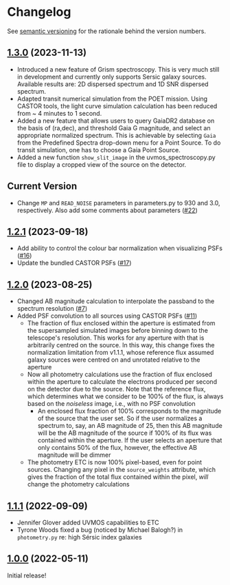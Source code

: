 # Changelog

See [semantic versioning](https://semver.org/spec/v2.0.0.html) for the rationale behind
the version numbers.

## [1.3.0](https://github.com/CASTOR-telescope/ETC/tree/v1.3.0) (2023-11-13)
- Introduced a new feature of Grism spectroscopy. This is very much still in development and currently only supports Sersic galaxy sources. Available results are: 2D dispersed spectrum and 1D SNR dispersed spectrum.
- Adapted transit numerical simulation from the POET mission. Using CASTOR tools, the light curve simulation calculation has been reduced from ~ 4 minutes to 1 second.
- Added a new feature that allows users to query GaiaDR2 database on the basis of (ra,dec), and threshold Gaia G magnitude, and select an appropriate normalized spectrum. This is achievable by selecting `Gaia` from the Predefined Spectra drop-down menu for a Point Source. To do transit simulation, one has to choose a Gaia Point Source.
- Added a new function `show_slit_image` in the uvmos_spectroscopy.py file to display a cropped view of the source on the detector.


## Current Version

- Change `MP` and `READ_NOISE` parameters in parameters.py to 930 and 3.0, respectively.
  Also add some comments about parameters
  ([#22](https://github.com/CASTOR-telescope/ETC/pull/22))

## [1.2.1](https://github.com/CASTOR-telescope/ETC/tree/v1.2.1) (2023-09-18)

- Add ability to control the colour bar normalization when visualizing PSFs
  ([#16](https://github.com/CASTOR-telescope/ETC/pull/16))
- Update the bundled CASTOR PSFs ([#17](https://github.com/CASTOR-telescope/ETC/pull/17))

## [1.2.0](https://github.com/CASTOR-telescope/ETC/tree/v1.2.0) (2023-08-25)

- Changed AB magnitude calculation to interpolate the passband to the spectrum resolution
  ([#7](https://github.com/CASTOR-telescope/ETC/pull/7))
- Added PSF convolution to all sources using CASTOR PSFs
  ([#11](https://github.com/CASTOR-telescope/ETC/pull/11))
  - The fraction of flux enclosed within the aperture is estimated from the supersampled
    simulated images before binning down to the telescope's resolution. This works for any
    aperture with that is arbitrarily centred on the source. In this way, this change
    fixes the normalization limitation from v1.1.1, whose reference flux assumed galaxy
    sources were centred on and unrotated relative to the aperture
  - Now all photometry calculations use the fraction of flux enclosed within the aperture
    to calculate the electrons produced per second on the detector due to the source. Note
    that the reference flux, which determines what we consider to be 100% of the flux, is
    always based on the _noiseless_ image, i.e., with no PSF convolution
    - An enclosed flux fraction of 100% corresponds to the magnitude of the source that
      the user set. So if the user normalizes a spectrum to, say, an AB magnitude of 25,
      then this AB magnitude will be the AB magnitude of the source if 100% of its flux
      was contained within the aperture. If the user selects an aperture that only
      contains 50% of the flux, however, the effective AB magnitude will be dimmer
  - The photometry ETC is now 100% pixel-based, even for point sources. Changing any pixel
    in the `source_weights` attribute, which gives the fraction of the total flux
    contained within the pixel, _will_ change the photometry calculations

## [1.1.1](https://github.com/CASTOR-telescope/ETC/tree/v1.1.1) (2022-09-09)

- Jennifer Glover added UVMOS capabilities to ETC
- Tyrone Woods fixed a bug (noticed by Michael Balogh?) in `photometry.py` re: high Sérsic
  index galaxies

## [1.0.0](https://github.com/CASTOR-telescope/ETC/tree/v1.0.0) (2022-05-11)

Initial release!
